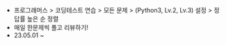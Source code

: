 - 프로그래머스 > 코딩테스트 연습 > 모든 문제 > (Python3, Lv.2, Lv.3) 설정 > 정답률 높은 순 정렬
- 매일 한문제씩 풀고 리뷰하기!
- 23.05.01 ~ 
